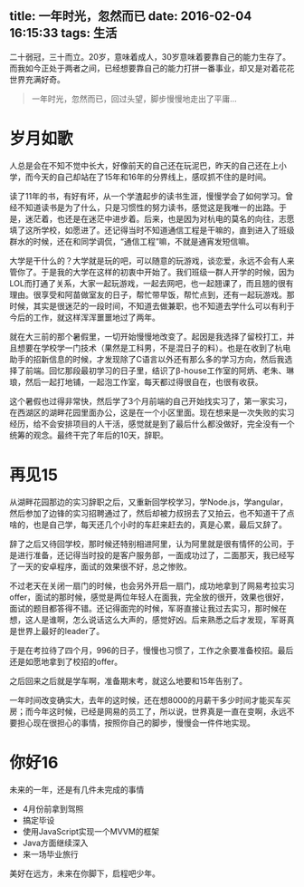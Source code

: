 title: 一年时光，忽然而已
date: 2016-02-04 16:15:33
tags: 生活
---

二十弱冠，三十而立。20岁，意味着成人，30岁意味着要靠自己的能力生存了。而我如今正处于两者之间，已经想要靠自己的能力打拼一番事业，却又是对着花花世界充满好奇。

> 一年时光，忽然而已，回过头望，脚步慢慢地走出了平庸...

<!--more-->
# 岁月如歌
人总是会在不知不觉中长大，好像前天的自己还在玩泥巴，昨天的自己还在上小学，而今天的自己却站在了15年和16年的分界线上，感叹抓不住的是时间。

读了11年的书，有好有坏，从一个学渣起步的读书生涯，慢慢学会了如何学习。曾经不知道读书是为了什么，只是习惯性的努力读书，感觉这是我唯一的出路。于是，迷茫着，也还是在迷茫中进步着。后来，也是因为对杭电的莫名的向往，志愿填了这所学校，如愿进了。还记得当时不知道通信工程是干嘛的，直到进入了班级群水的时候，还在和同学调侃，“通信工程”嘛，不就是通宵发短信嘛。

大学是干什么的？大学就是玩的吧，可以随意的玩游戏，谈恋爱，永远不会有人来管你了。于是我的大学在这样的初衷中开始了。我们班级一群人开学的时候，因为LOL而打通了关系，大家一起玩游戏，一起去网吧，也一起翘课了，而且翘的很有理由。很享受和阿苗做室友的日子，帮忙带早饭，帮忙点到，还有一起玩游戏。那时候，其实是很迷茫的一段时间，不知道去做兼职，也不知道去学什么可以有利于今后的工作，就这样浑浑噩噩地过了两年。

就在大三前的那个暑假里，一切开始慢慢地改变了。起因是我选择了留校打工，并且想要在学校学一门技术（果然是工科男，不是混日子的料）。也是在收到了杭电助手的招新信息的时候，才发现除了C语言以外还有那么多的学习方向，然后我选择了前端。回忆那段最初学习的日子里，结识了β-house工作室的阿炳、老朱、琳琅，然后一起打地铺，一起泡工作室，每天都过得很自在，也很有收获。

这个暑假也过得非常快，然后学了3个月前端的自己开始找实习了，第一家实习，在西湖区的湖畔花园里面办公，这是在一个小区里面。现在想来是一次失败的实习经历，给不会安排项目的人干活，感觉就是到了最后什么都没做好，完全没有一个统筹的观念。最终干完了年后的10天，辞职。

# 再见15

从湖畔花园那边的实习辞职之后，又重新回学校学习，学Node.js，学angular，然后参加了边锋的实习招聘通过了，然后却被力叔拐去了又拍云，也不知道干了点啥的，也是自己学，每天还几个小时的车赶来赶去的，真是心累，最后又辞了。

辞了之后又待回学校，那时候还特别相进阿里，认为阿里就是很有情怀的公司，于是进行准备，还记得当时投的是客户服务部，一面成功过了，二面那天，我已经写了一天的安卓程序，面试的效果很不好，总之惨败。

不过老天在关闭一扇门的时候，也会另外开启一扇门，成功地拿到了网易考拉实习offer，面试的那时候，感觉是两位年轻人在面我，完全放的很开，效果也很好，面试的题目都答得不错。还记得面完的时候，军哥直接让我过去实习，那时候在想，这人是谁啊，怎么说话这么大声的，感觉好凶。后来熟悉之后才发现，军哥真是世界上最好的leader了。

于是在考拉待了四个月，996的日子，慢慢也习惯了，工作之余要准备校招。最后还是如愿地拿到了校招的offer。

之后回来之后就是学车啊，准备期末考，就这么地要和15年告别了。

一年时间改变确实大，去年的这时候，还在想8000的月薪干多少时间才能买车买房；而今年这时候，已经是网易的员工了，所以说，世界真是一直在变啊，永远不要担心现在很担心的事情，按照你自己的脚步，慢慢会一件件地实现。

# 你好16
未来的一年，还是有几件未完成的事情

* 4月份前拿到驾照
* 搞定毕设
* 使用JavaScript实现一个MVVM的框架
* Java方面继续深入
* 来一场毕业旅行

美好在远方，未来在你脚下，启程吧少年。